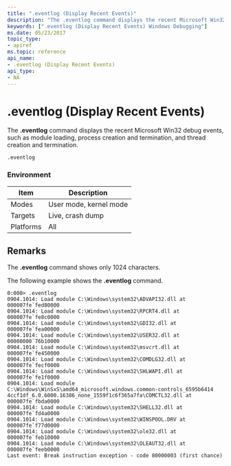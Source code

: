 ```yaml
---
title: ".eventlog (Display Recent Events)"
description: "The .eventlog command displays the recent Microsoft Win32 debug events, such as module loading, process creation and termination, and thread creation and termination."
keywords: [".eventlog (Display Recent Events) Windows Debugging"]
ms.date: 05/23/2017
topic_type:
- apiref
ms.topic: reference
api_name:
- .eventlog (Display Recent Events)
api_type:
- NA
---
```


# .eventlog (Display Recent Events)


The **.eventlog** command displays the recent Microsoft Win32 debug events, such as module loading, process creation and termination, and thread creation and termination.

```dbgcmd
.eventlog 
```

### Environment

|  Item  | Description          |
|--------|----------------------|
|Modes   |User mode, kernel mode|
|Targets |Live, crash dump      |
|Platforms|All                  |

 

## Remarks

The **.eventlog** command shows only 1024 characters.

The following example shows the **.eventlog** command.

```dbgcmd
0:000> .eventlog
0904.1014: Load module C:\Windows\system32\ADVAPI32.dll at 000007fe`fed80000
0904.1014: Load module C:\Windows\system32\RPCRT4.dll at 000007fe`fe8c0000
0904.1014: Load module C:\Windows\system32\GDI32.dll at 000007fe`fea00000
0904.1014: Load module C:\Windows\system32\USER32.dll at 00000000`76b10000
0904.1014: Load module C:\Windows\system32\msvcrt.dll at 000007fe`fe450000
0904.1014: Load module C:\Windows\system32\COMDLG32.dll at 000007fe`fecf0000
0904.1014: Load module C:\Windows\system32\SHLWAPI.dll at 000007fe`fe1f0000
0904.1014: Load module C:\Windows\WinSxS\amd64_microsoft.windows.common-controls_6595b6414
4ccf1df_6.0.6000.16386_none_1559f1c6f365a7fa\COMCTL32.dll at 000007fe`fbda0000
0904.1014: Load module C:\Windows\system32\SHELL32.dll at 000007fe`fd4a0000
0904.1014: Load module C:\Windows\system32\WINSPOOL.DRV at 000007fe`f77d0000
0904.1014: Load module C:\Windows\system32\ole32.dll at 000007fe`feb10000
0904.1014: Load module C:\Windows\system32\OLEAUT32.dll at 000007fe`feeb0000
Last event: Break instruction exception - code 80000003 (first chance)
```

 

 






